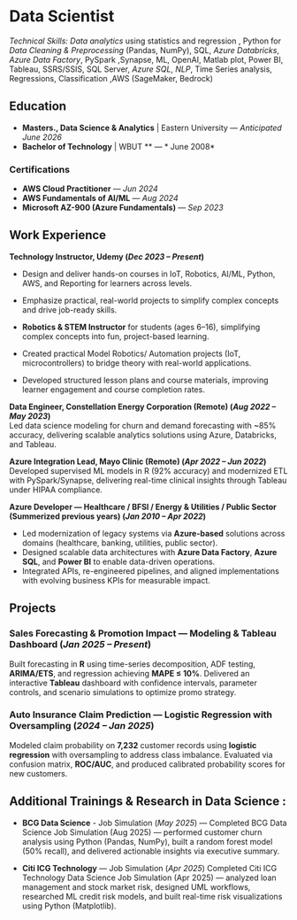 # Data Scientist

*Technical Skills:* *Data analytics* using statistics and regression , Python for *Data Cleaning & Preprocessing* (Pandas, NumPy), SQL, *Azure Databricks*, *Azure Data Factory*, PySpark ,Synapse, ML, OpenAI, Matlab plot, Power BI, Tableau, SSRS/SSIS, SQL Server, *Azure SQL*, *NLP*, Time Series analysis, Regressions, Classification ,AWS (SageMaker, Bedrock)

## Education
- **Masters., Data Science & Analytics** | Eastern University — *Anticipated June 2026*
- **Bachelor of Technology** | WBUT ** — * June 2008*

### Certifications
- **AWS Cloud Practitioner** — *Jun 2024*
- **AWS Fundamentals of AI/ML** — *Aug 2024*
- **Microsoft AZ-900 (Azure Fundamentals)** — *Sep 2023*

## Work Experience
**Technology Instructor, Udemy (_Dec 2023 – Present_)**  
- Design and deliver hands-on courses in IoT, Robotics, AI/ML, Python, AWS, and Reporting for learners across levels.  
- Emphasize practical, real-world projects to simplify complex concepts and drive job-ready skills.
  
- **Robotics & STEM Instructor** for students (ages 6–16), simplifying complex concepts into fun, project-based learning.  
- Created practical Model Robotics/ Automation projects (IoT, microcontrollers) to bridge theory with real-world applications.  
- Developed structured lesson plans and course materials, improving learner engagement and course completion rates.  

**Data Engineer, Constellation Energy Corporation (Remote) (_Aug 2022 – May 2023_)**  
Led data science modeling for churn and demand forecasting with ~85% accuracy, delivering scalable analytics solutions using Azure, Databricks, and Tableau.

**Azure Integration Lead, Mayo Clinic (Remote) (_Apr 2022 – Jun 2022_)**  
Developed supervised ML models in R (92% accuracy) and modernized ETL with PySpark/Synapse, delivering real-time clinical insights through Tableau under HIPAA compliance.

**Azure Developer — Healthcare / BFSI / Energy & Utilities / Public Sector (Summerized previous years) (_Jan 2010 – Apr 2022_)**  
- Led modernization of legacy systems via **Azure-based** solutions across domains (healthcare, banking, utilities, public sector).  
- Designed scalable data architectures with **Azure Data Factory**, **Azure SQL**, and **Power BI** to enable data-driven operations.  
- Integrated APIs, re-engineered pipelines, and aligned implementations with evolving business KPIs for measurable impact.

## Projects 
### Sales Forecasting & Promotion Impact — Modeling & Tableau Dashboard (_Jan 2025 – Present_)
Built forecasting in **R** using time-series decomposition, ADF testing, **ARIMA/ETS**, and regression achieving **MAPE ≤ 10%**. Delivered an interactive **Tableau** dashboard with confidence intervals, parameter controls, and scenario simulations to optimize promo strategy.

### Auto Insurance Claim Prediction — Logistic Regression with Oversampling (_2024 – Jan 2025_)
Modeled claim probability on **7,232** customer records using **logistic regression** with oversampling to address class imbalance. Evaluated via confusion matrix, **ROC/AUC**, and produced calibrated probability scores for new customers.


## Additional Trainings & Research  in Data Science : 
- **BCG Data Science** - Job Simulation (*May 2025*)  — Completed BCG Data Science Job Simulation (Aug 2025) — performed customer churn analysis using Python (Pandas,    NumPy), built a random forest model (50% recall), and delivered actionable insights via executive summary.

- **Citi ICG Technology** — Job Simulation (*Apr 2025*) Completed Citi ICG Technology Data Science Job Simulation (Apr 2025) — analyzed loan management and stock market risk, designed UML workflows, researched ML credit risk models, and built real-time risk visualizations using Python (Matplotlib).
